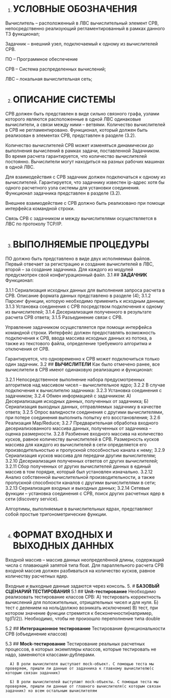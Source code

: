 ﻿1. # **УСЛОВНЫЕ ОБОЗНАЧЕНИЯ**
Вычислитель – расположенный в ЛВС вычислительный элемент СРВ, непосредственно реализующий регламентированный в рамках данного ТЗ функционал;

Задачник – внешний узел, подключаемый к одному из вычислителей СРВ.

ПО – Программное обеспечение

СРВ – Система распределенных вычислений;

ЛВС – локальная вычислительная сеть;


2. # **ОПИСАНИЕ СИСТЕМЫ**

СРВ должен быть представлен в виде сильно связного графа, узлами которого являются расположенные в одной ЛВС одинаковые вычислители, а связи между ними – ветвями. Количество вычислителей в СРВ не регламентировано. Функционал, который должен быть реализован в элементах СРВ, представлен в разделе (3.2).

Количество вычислителей СРВ может изменяться динамически до выполнения вычислений в рамках задачи, поставленной Задачником. Во время расчета гарантируется, что количество вычислителей постоянно. Вычислители могут находиться на разных рабочих машинах в одной ЛВС.

Для взаимодействия с СРВ задачник должен подключаться к одному из вычислителей. Гарантируется, что задачнику известен ip-адрес хотя бы одного расчетного узла системы для установки соединения. Функционал задачника представлен в разделе (3.2).

Внешнее взаимодействие с СРВ должно быть реализовано при помощи интерфейса командной строки.

Связь СРВ с задачником и между вычислителями осуществляется в ЛВС по протоколу TCP/IP.


3. # **ВЫПОЛНЯЕМЫЕ ПРОЦЕДУРЫ**
ПО должно быть представлено в виде двух исполняемых файлов. Первый отвечает за регистрацию и создание вычислителей в ЛВС, второй – за создание задачника. Для каждого из модулей предусмотрен свой конфигурационный файл.
3.1 ## **ЗАДАЧНИК**
   Функционал:

3.1.1 Сериализация исходных данных для выполнения запроса расчета в СРВ. Описание формата данных представлено в разделе (4);
3.1.2 Парсинг функции, которую необходимо применить к исходным данным;
3.1.3 Установка соединения с СРВ посредством подключения к одному из вычислителей;
3.1.4 Десериализация полученного в результате расчета СРВ ответа;
3.1.5 Разъединение связи с СРВ.

Управление задачником осуществляется при помощи интерфейса командной строки. Интерфейс должен предоставлять возможность подключения к СРВ, ввода массива исходных данных из потока, а также из текстового файла, определение требуемого алгоритма и отключения от СРВ.

Гарантируется, что одновременно к СРВ может подключиться только один задачник.
3.2 ## **ВЫЧИСЛИТЕЛИ**
   Как было отмечено ранее, все вычислители в СРВ имеют одинаковую реализацию и функционал:

3.2.1 Непосредственное выполнение набора предусмотренных алгоритмов над массивом чисел – вычислительное ядро;
3.2.2 В случае подключения к вычислителю задачника:
3.2.3 Установка соединения с задачником;
3.2.4 Обмен информацией с задачником:
      А) Десериализация исходных данных, полученных от задачника;
      Б) Сериализация выходных данных, отправляемых задачнику в качестве ответа;
3.2.5 Опрос валидности соединения с другими вычислителями, при потере соединения выполнить попытку его восстановления;
3.2.6 Реализация Map/Reduce;
3.2.7 Предварительная обработка входного десериализованного массива данных, полученных от задачника – оценка размерности. 
3.2.8 Разбиение входного массива на количество кусков, равное количеству вычислителей в СРВ. Размерность кусков массива для каждого из вычислителей в сети определяется его производительностью и пропускной способностью канала к нему;
3.2.9 Сериализация кусков массива для передачи другим вычислителям;
3.2.10 Десериализация полученных ответов от других вычислителей;
3.2.11 Сбор полученных от других вычислителей данных в единый массив в том порядке, который был установлен изначально.
3.2.12 Анализ собственной вычислительной производительности, а также пропускной способности каналов с другими вычислителями в сети;
3.2.13 Сериализация входных и выходных данных;
3.2.14 Сетевые функции – установка соединения с СРВ, поиск других расчетных ядер в сети (discovery service).

Алгортимы, выполняемые в вычислительных ядрах, представляют собой простые тригонометрические функции.


4. # **ФОРМАТ ВХОДНЫХ И ВЫХОДНЫХ ДАННЫХ**
Входной массив – массив данных неопределённой длины, содержащий числа с плавающей запятой типа float. Для параллельного расчета СРВ входной массив должен разбиваться на количество кусков, равное количеству расчетных ядер.

Входные и выходные данные задаются через консоль.
5. # **БАЗОВЫЙ СЦЕНАРИЙ ТЕСТИРОВАНИЯ**
   5.1 ## **Unit-тестирование**
      Необходимо реализовать тестирование классов СРВ:
      А) тестировать корректность вычислений для положительных, отрицательных чисел и для нуля.
      Б) тест с делением на ноль(должно возникать исключение)
      В) тест, при котором значение функции стремится к бесконечности(например, tg(П/2)). Необходимо, чтобы не произошло переполнение типа double

   5.2 ## **Интеграционное тестирование**
      Тестирование функциональности СРВ (объединение классов)

   5.3 ## **Mock-тестирование**
      Тестирование реальных расчетных процессов, в которых экземпляры классов, которые тестировать не надо, заменяются классами-дублерами.

      А) В роли вычислителя выступает mock-объект. С помощью теста мы проверяем, пришли ли данные от задачника к главному вычислителю(с которым связан задачник)

      Б) В роли вычислителей выступают mock-объекты. С помощью теста мы проверяем, пришли ли данные от главного вычислителя(с которым связан задачник) ко всем остальным вычислителям
